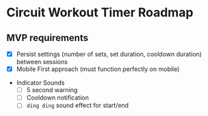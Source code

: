 # Circuit Workout Timer Roadmap

## MVP requirements

- [x] Persist settings (number of sets, set duration, cooldown duration) between sessions
- [x] Mobile First approach (must function perfectly on mobile)
- Indicator Sounds
    - [ ] 5 second warning
    - [ ] Cooldown notification
    - [ ] `ding ding` sound effect for start/end
